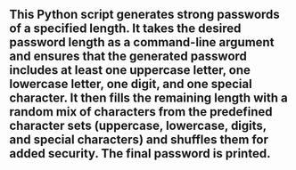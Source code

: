 ## This Python script generates strong passwords of a specified length. It takes the desired password length as a command-line argument and ensures that the generated password includes at least one uppercase letter, one lowercase letter, one digit, and one special character. It then fills the remaining length with a random mix of characters from the predefined character sets (uppercase, lowercase, digits, and special characters) and shuffles them for added security. The final password is printed.
